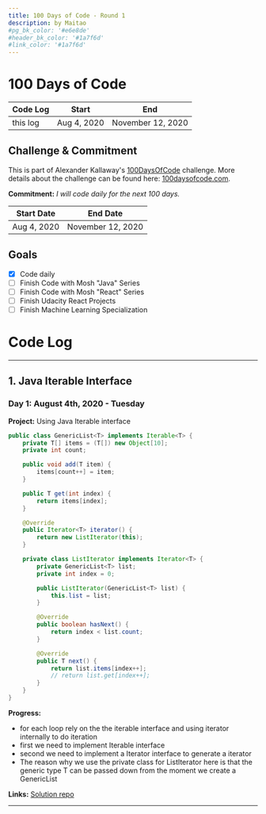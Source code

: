 ```yaml
---
title: 100 Days of Code - Round 1
description: by Maitao
#pg_bk_color: '#e6e8de'
#header_bk_color: '#1a7f6d'
#link_color: '#1a7f6d'
---
```


<!-- markdownlint-disable MD022 MD024 MD032 MD033 -->

# 100 Days of Code

<!-- <p class="toc"><a href="./index.html">&lt;– back to Table of Contents</a></p> -->

| Code Log | Start       | End               |
| -------- | ----------- | ----------------- |
| this log | Aug 4, 2020 | November 12, 2020 |

## Challenge & Commitment

This is part of Alexander Kallaway's [100DaysOfCode](https://github.com/Kallaway/100-days-of-code "the official repo") challenge. More details about the challenge can be found here: [100daysofcode.com](http://100daysofcode.com/ "100daysofcode.com").

**Commitment:** _I will code daily for the next 100 days._

| Start Date  | End Date          |
| ----------- | ----------------- |
| Aug 4, 2020 | November 12, 2020 |

## Goals

- [x] Code daily
- [ ] Finish Code with Mosh "Java" Series
- [ ] Finish Code with Mosh "React" Series
- [ ] Finish Udacity React Projects
- [ ] Finish Machine Learning Specialization

# Code Log

---

## 1. Java Iterable Interface

### Day 1: August 4th, 2020 - Tuesday

**Project:** Using Java Iterable interface

```java
public class GenericList<T> implements Iterable<T> {
    private T[] items = (T[]) new Object[10];
    private int count;

    public void add(T item) {
        items[count++] = item;
    }

    public T get(int index) {
        return items[index];
    }

    @Override
    public Iterator<T> iterator() {
        return new ListIterator(this);
    }

    private class ListIterator implements Iterator<T> {
        private GenericList<T> list;
        private int index = 0;

        public ListIterator(GenericList<T> list) {
            this.list = list;
        }

        @Override
        public boolean hasNext() {
            return index < list.count;
        }

        @Override
        public T next() {
            return list.items[index++];
            // return list.get[index++];
        }
    }
}
```

**Progress:**

- for each loop rely on the the iterable interface and using iterator internally to do iteration
- first we need to implement Iterable interface
- second we need to implement a Iterator interface to generate a iterator
- The reason why we use the private class for ListIterator here is that the generic type T can be passed down from the moment we create a GenericList

**Links:** [Solution repo](https://github.com/caffeineGMT/Java_Learning/blob/master/UltimateJava_Part3/src/com/codewithmosh/collections/GenericList.java)

---
